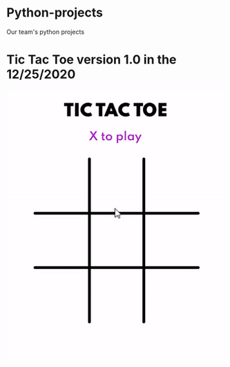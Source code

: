 # Python-projects
Our team's python projects 
# Tic Tac Toe version 1.0 in the 12/25/2020
![](https://github.com/MahmoudFettal/My-python-games/blob/main/tic_tac_toe/gifs/tic%20tac%20toe.gif)
